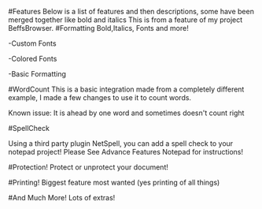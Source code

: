 #Features
Below is a list of features and then descriptions, some have been merged together like bold and italics
This is from a feature of my project BeffsBrowser.
#Formatting
Bold,Italics, Fonts and more!

-Custom Fonts

-Colored Fonts

-Basic Formatting 

#WordCount
This is a basic integration made from a completely different example, I made a few changes to use it to count words. 

Known issue: It is ahead by one word and sometimes doesn't count right

#SpellCheck

Using a third party plugin NetSpell, you can add a spell check to your notepad project!
Please See Advance Features Notepad for instructions!

#Protection!
Protect or unprotect your document!

#Printing!
Biggest feature most wanted (yes printing of all things)

#And Much More!
Lots of extras!
